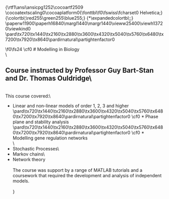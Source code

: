 {\rtf1\ansi\ansicpg1252\cocoartf2509
\cocoatextscaling0\cocoaplatform0{\fonttbl\f0\fswiss\fcharset0 Helvetica;}
{\colortbl;\red255\green255\blue255;}
{\*\expandedcolortbl;;}
\paperw11900\paperh16840\margl1440\margr1440\vieww25400\viewh13720\viewkind0
\pard\tx720\tx1440\tx2160\tx2880\tx3600\tx4320\tx5040\tx5760\tx6480\tx7200\tx7920\tx8640\pardirnatural\partightenfactor0

\f0\fs24 \cf0 # Modelling in Biology\
\
## Course instructed by Professor Guy Bart-Stan and Dr. Thomas Ouldridge\
\
This course covered:\
 * Linear and non-linear models of order 1, 2, 3 and higher\
\pard\tx720\tx1440\tx2160\tx2880\tx3600\tx4320\tx5040\tx5760\tx6480\tx7200\tx7920\tx8640\pardirnatural\partightenfactor0
\cf0  * Phase plane and stability analysis\
\pard\tx720\tx1440\tx2160\tx2880\tx3600\tx4320\tx5040\tx5760\tx6480\tx7200\tx7920\tx8640\pardirnatural\partightenfactor0
\cf0  * Modelling gene regulation networks\
\
 * Stochastic Processes\
 * Markov chains\
 * Network theory\
\
The course was support by a range of MATLAB tutorials and a coursework that required the development and analysis of independent models.\
\
}